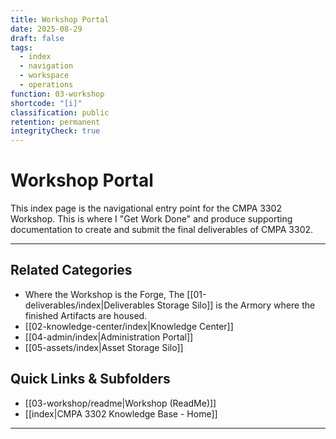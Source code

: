```yaml
---
title: Workshop Portal
date: 2025-08-29
draft: false
tags:
  - index
  - navigation
  - workspace
  - operations
function: 03-workshop
shortcode: "[i]"
classification: public
retention: permanent
integrityCheck: true
---
```

# Workshop Portal
This index page is the navigational entry point for the CMPA 3302 Workshop.  This is where I "Get Work Done" and produce supporting documentation to create and submit the final deliverables of CMPA 3302.

---
## Related Categories
- Where the Workshop is the Forge, The [[01-deliverables/index|Deliverables Storage Silo]] is the Armory where the finished Artifacts are housed.  
- [[02-knowledge-center/index|Knowledge Center]]
- [[04-admin/index|Administration Portal]]
- [[05-assets/index|Asset Storage Silo]]
## Quick Links & Subfolders  
- [[03-workshop/readme|Workshop (ReadMe)]]
- [[index|CMPA 3302 Knowledge Base - Home]]

---
